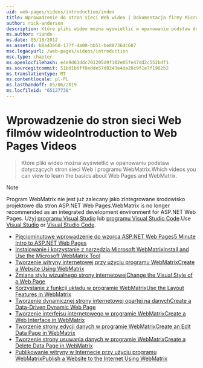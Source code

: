 ```yaml
---
uid: web-pages/videos/introduction/index
title: Wprowadzenie do stron sieci Web wideo | Dokumentacja firmy Microsoft
author: rick-anderson
description: Które pliki wideo można wyświetlić w opanowaniu podstaw dotyczących stron sieci Web i programu WebMatrix.
ms.author: riande
ms.date: 05/18/2012
ms.assetid: b8a43660-177f-4a00-bb51-be887364c607
msc.legacyurl: /web-pages/videos/introduction
msc.type: chapter
ms.openlocfilehash: e4e9d63ddc701205d9f102e05fe47dd2c552bdf1
ms.sourcegitcommit: 51b01b6ff8edde57d8243e4da28c9f1e7f1962b2
ms.translationtype: MT
ms.contentlocale: pl-PL
ms.lasthandoff: 05/06/2019
ms.locfileid: "65127738"
---
```

# <a name="introduction-to-web-pages-videos"></a><span data-ttu-id="c5990-103">Wprowadzenie do stron sieci Web filmów wideo</span><span class="sxs-lookup"><span data-stu-id="c5990-103">Introduction to Web Pages Videos</span></span>

> <span data-ttu-id="c5990-104">Które pliki wideo można wyświetlić w opanowaniu podstaw dotyczących stron sieci Web i programu WebMatrix.</span><span class="sxs-lookup"><span data-stu-id="c5990-104">Which videos you can view to learn the basics about Web Pages and WebMatrix.</span></span>

> [!NOTE] 
> <span data-ttu-id="c5990-105">Program WebMatrix nie jest już zalecany jako zintegrowane środowisko projektowe dla stron ASP.NET Web Pages.</span><span class="sxs-lookup"><span data-stu-id="c5990-105">WebMatrix is no longer recommended as an integrated development environment for ASP.NET Web Pages.</span></span> <span data-ttu-id="c5990-106">Użyj [programu Visual Studio](xref:aspnet/web-pages/overview/getting-started/program-asp-net-web-pages-in-visual-studio) lub [programu Visual Studio Code](https://code.visualstudio.com/).</span><span class="sxs-lookup"><span data-stu-id="c5990-106">Use [Visual Studio](xref:aspnet/web-pages/overview/getting-started/program-asp-net-web-pages-in-visual-studio) or [Visual Studio Code](https://code.visualstudio.com/).</span></span>

- [<span data-ttu-id="c5990-107">Pięciominutowe wprowadzenie do wzorca ASP.NET Web Pages</span><span class="sxs-lookup"><span data-stu-id="c5990-107">5 Minute Intro to ASP.NET Web Pages</span></span>](5-minute-introduction-to-aspnet-web-pages.md)
- [<span data-ttu-id="c5990-108">Instalowanie i korzystanie z narzędzia Microsoft WebMatrix</span><span class="sxs-lookup"><span data-stu-id="c5990-108">Install and Use the Microsoft WebMatrix Tool</span></span>](install-and-use-the-microsoft-webmatrix-tool.md)
- [<span data-ttu-id="c5990-109">Tworzenie witryny internetowej przy użyciu programu WebMatrix</span><span class="sxs-lookup"><span data-stu-id="c5990-109">Create a Website Using WebMatrix</span></span>](create-a-website-using-webmatrix.md)
- [<span data-ttu-id="c5990-110">Zmiana stylu wizualnego strony internetowej</span><span class="sxs-lookup"><span data-stu-id="c5990-110">Change the Visual Style of a Web Page</span></span>](change-the-visual-style-of-a-web-page.md)
- [<span data-ttu-id="c5990-111">Korzystanie z funkcji układu w programie WebMatrix</span><span class="sxs-lookup"><span data-stu-id="c5990-111">Use the Layout Features in WebMatrix</span></span>](use-the-layout-features-in-webmatrix.md)
- [<span data-ttu-id="c5990-112">Tworzenie dynamicznej strony internetowej opartej na danych</span><span class="sxs-lookup"><span data-stu-id="c5990-112">Create a Data-Driven Dynamic Web Page</span></span>](create-a-data-driven-dynamic-web-page.md)
- [<span data-ttu-id="c5990-113">Tworzenie interfejsu internetowego w programie WebMatrix</span><span class="sxs-lookup"><span data-stu-id="c5990-113">Create a Web Interface in WebMatrix</span></span>](create-a-web-interface-in-webmatrix.md)
- [<span data-ttu-id="c5990-114">Tworzenie strony edycji danych w programie WebMatrix</span><span class="sxs-lookup"><span data-stu-id="c5990-114">Create an Edit Data Page in WebMatrix</span></span>](create-an-edit-data-page-in-webmatrix.md)
- [<span data-ttu-id="c5990-115">Tworzenie strony usuwania danych w programie WebMatrix</span><span class="sxs-lookup"><span data-stu-id="c5990-115">Create a Delete Data Page in WebMatrix</span></span>](create-a-delete-data-page-in-webmatrix.md)
- [<span data-ttu-id="c5990-116">Publikowanie witryny w Internecie przy użyciu programu WebMatrix</span><span class="sxs-lookup"><span data-stu-id="c5990-116">Publish a Website to the Internet Using WebMatrix</span></span>](publish-a-website-to-the-internet-using-webmatrix.md)
